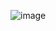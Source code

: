 
![image](https://user-images.githubusercontent.com/18499303/118297207-c02adb80-b4d5-11eb-8a35-80f22f105d16.png)

